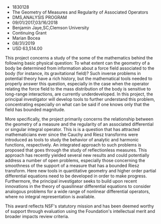 
* 1830128
* The Geometry of Measures and Regularity of Associated Operators
* DMS,ANALYSIS PROGRAM
* 09/01/2017,03/16/2018
* Benjamin Jaye,SC,Clemson University
* Continuing Grant
* Marian Bocea
* 08/31/2019
* USD 63,514.00

This project concerns a study of the some of the mathematics behind the
following basic physical question: To what extent can the geometry of a body be
determined from information about a force field associated to the body (for
instance, its gravitational field)? Such inverse problems in potential theory
have a rich history, but the mathematical tools needed to properly answer this
question, especially in the case when the operator relating the force field to
the mass distribution of the body is sensitive to long-range interactions, are
currently underdeveloped. In this project, the principal investigator will
develop tools to further understand this problem, concentrating especially on
what can be said if one knows only that the field has bounded magnitude.

More specifically, the project primarily concerns the relationship between the
geometry of a measure and the regularity of an associated differential or
singular integral operator. This is is a question that has attracted
mathematicians ever since the Cauchy and Riesz transforms were introduced as
tools to study the behavior of analytic and harmonic functions, respectively. An
integrated approach to such problems is proposed that goes through the study of
reflectionless measures. This approach has recently yielded several new results
and could potentially address a number of open problems, especially those
concerning the smoothness of the support of a measure that has a bounded Riesz
transform. Here new tools in quantitative geometry and higher order partial
differential equations need to be developed in order to make progress.
Furthermore, the principal investigator seeks to build upon recent innovations
in the theory of quasilinear differential equations to consider analogous
problems for a wide range of nonlinear differential operators, where no integral
representation is available.

This award reflects NSF's statutory mission and has been deemed worthy of
support through evaluation using the Foundation's intellectual merit and broader
impacts review criteria.
